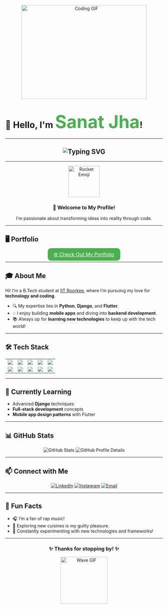 <div align="center">
  <img src="https://media.giphy.com/media/juua9i2c2fA0AIp2iq/giphy.gif" width="400" height="300" alt="Coding GIF"/>
</div>

# 👋 Hello, I'm <span style="color: #4CAF50; font-size: 2em; font-weight: bold;">Sanat Jha</span>!  

---

<h2 align="center">
  <img src="https://readme-typing-svg.herokuapp.com?font=Fira+Code&weight=600&size=24&pause=1000&color=34F745&center=true&vCenter=true&width=435&lines=Full+Stack+Developer;Python+%7C+Django+Enthusiast;Flutter+%7C+Mobile+App+Dev;Always+Learning+%26+Exploring" alt="Typing SVG" />
</h2>

---

<div align="center">
  <img src="https://media.giphy.com/media/xT9IgzoKnwFNmISR8I/giphy.gif" width="100" height="100" alt="Rocket Emoji"/>
  <h3>🚀 Welcome to My Profile!</h3>
  <p>I'm passionate about transforming ideas into reality through code.</p>
</div>

---

## 🖥️ **Portfolio**
<div align="center">
  <a href="https://sanatjha.me" style="background-color: #4CAF50; color: white; padding: 10px 20px; font-size: 16px; border: none; border-radius: 10px; cursor: pointer; animation: pulse 2s infinite;">
      🌐 Check Out My Portfolio
  </a>
</div>


---

## 🎓 **About Me**
Hi! I’m a B.Tech student at [IIT Roorkee](https://www.iitr.ac.in), where I’m pursuing my love for **technology and coding**.  
- 🔍 My expertise lies in **Python**, **Django**, and **Flutter**.  
- 💡 I enjoy building **mobile apps** and diving into **backend development**.  
- 📚 Always up for **learning new technologies** to keep up with the tech world!  

---

## 🛠️ **Tech Stack**
<table align="center">
  <tr>
    <td><img src="https://img.shields.io/badge/-Python-3776AB?style=for-the-badge&logo=python&logoColor=white" /></td>
    <td><img src="https://img.shields.io/badge/-Django-092E20?style=for-the-badge&logo=django&logoColor=white" /></td>
    <td><img src="https://img.shields.io/badge/-Flutter-02569B?style=for-the-badge&logo=flutter&logoColor=white" /></td>
    <td><img src="https://img.shields.io/badge/-HTML5-E34F26?style=for-the-badge&logo=html5&logoColor=white" /></td>
    <td><img src="https://img.shields.io/badge/-CSS3-1572B6?style=for-the-badge&logo=css3&logoColor=white" /></td>
  </tr>
  <tr>
    <td><img src="https://img.shields.io/badge/-C%2B%2B-00599C?style=for-the-badge&logo=cplusplus&logoColor=white" /></td>
    <td><img src="https://img.shields.io/badge/-C-A8B9CC?style=for-the-badge&logo=c&logoColor=white" /></td>
    <td><img src="https://img.shields.io/badge/-Dart-0175C2?style=for-the-badge&logo=dart&logoColor=white" /></td>
    <td><img src="https://img.shields.io/badge/-Git-F05032?style=for-the-badge&logo=git&logoColor=white" /></td>
    <td><img src="https://img.shields.io/badge/-VS%20Code-007ACC?style=for-the-badge&logo=visualstudiocode&logoColor=white" /></td>
  </tr>
</table>

---

## 🌱 **Currently Learning**
- Advanced **Django** techniques  
- **Full-stack development** concepts  
- **Mobile app design patterns** with Flutter  

---

## 📊 **GitHub Stats**
<div align="center">
  <img src="https://github-readme-stats.vercel.app/api?username=Sanat-Jha&show_icons=true&hide_border=true&count_private=true&theme=radical" alt="GitHub Stats"/>
  <img src="https://github-profile-summary-cards.vercel.app/api/cards/profile-details?username=Sanat-Jha&theme=radical" alt="GitHub Profile Details"/>
</div>

---

## 📫 **Connect with Me**
<div align="center">
  <a href="https://www.linkedin.com/in/sanatjha4/"><img src="https://img.shields.io/badge/LinkedIn-0A66C2?style=for-the-badge&logo=linkedin&logoColor=white" alt="LinkedIn"></a>
  <a href="https://www.instagram.com/sanatjha4"><img src="https://img.shields.io/badge/Instagram-E4405F?style=for-the-badge&logo=instagram&logoColor=white" alt="Instagram"></a>
  <a href="mailto:sanatjha4@gmail.com"><img src="https://img.shields.io/badge/Email-D14836?style=for-the-badge&logo=gmail&logoColor=white" alt="Email"></a>
</div>

---

## 🎉 **Fun Facts**
- 🎧 I’m a fan of rap music!  
- 🍴 Exploring new cuisines is my guilty pleasure.  
- 🔧 Constantly experimenting with new technologies and frameworks!  

---

<div align="center">
  <h3>✨ Thanks for stopping by! ✨</h3>
  <img src="https://media.giphy.com/media/ZVik7pBtu9dNS/giphy.gif" width="150" height="150" alt="Wave GIF"/>
</div>
